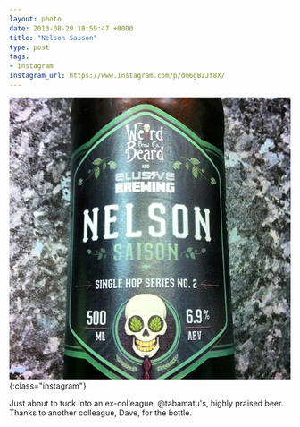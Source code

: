```yaml
---
layout: photo
date: 2013-08-29 18:59:47 +0000
title: "Nelson Saison"
type: post
tags:
- instagram
instagram_url: https://www.instagram.com/p/dm6gBzJt8X/
---
```


![Instagram - dm6gBzJt8X](/img/dm6gBzJt8X.jpg){:class="instagram"}

Just about to tuck into an ex-colleague, @tabamatu's, highly praised beer. Thanks to another colleague, Dave, for the bottle.
